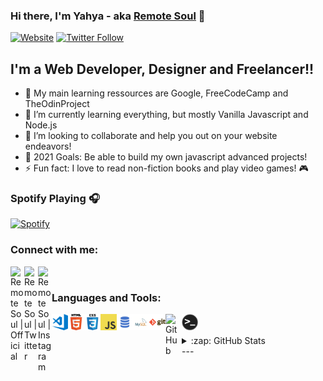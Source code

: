 ### Hi there, I'm Yahya - aka [Remote Soul][website] 👋

[![Website](https://img.shields.io/badge/-Remote--Soul.com-blue?style=for-the-badge&logo=appveyor)](https://remotesoul-hub.github.io/OfficialWebsite/)
[![Twitter Follow](https://img.shields.io/twitter/follow/remotesoulhub?color=1DA1F2&logo=twitter&style=for-the-badge)](https://twitter.com/intent/follow?screen_name=remotesoulhub)

## I'm a Web Developer, Designer and Freelancer!!

- 🔭 My main learning ressources are Google, FreeCodeCamp and TheOdinProject 
- 🌱 I’m currently learning everything, but mostly Vanilla Javascript and Node.js 
- 👯 I’m looking to collaborate and help you out on your website endeavors! 
- 🥅 2021 Goals: Be able to build my own javascript advanced projects!
- ⚡ Fun fact: I love to read non-fiction books and play video games! 🎮

### Spotify Playing 🎧

[![Spotify](https://novatorem.remotesoul-hub.vercel.app//api/spotify)](https://open.spotify.com/user/6neryan9)


### Connect with me:

[<img align="left" alt="Remote Soul | Official" width="22px" src="https://svgshare.com/i/Tgv.svg" />][website]
[<img align="left" alt="Remote Soul | Twitter" width="22px" src="https://img.icons8.com/fluent/144/000000/twitter.svg" />][twitter]
[<img align="left" alt="Remote Soul | Instagram" width="22px" src="https://upload.wikimedia.org/wikipedia/commons/thumb/e/e7/Instagram_logo_2016.svg/1200px-Instagram_logo_2016.svg.png" />][instagram]

<br />

### Languages and Tools:

<img align="left" alt="Visual Studio Code" width="26px" src="https://raw.githubusercontent.com/github/explore/80688e429a7d4ef2fca1e82350fe8e3517d3494d/topics/visual-studio-code/visual-studio-code.png" />
<img align="left" alt="HTML5" width="26px" src="https://raw.githubusercontent.com/github/explore/80688e429a7d4ef2fca1e82350fe8e3517d3494d/topics/html/html.png" />
<img align="left" alt="CSS3" width="26px" src="https://raw.githubusercontent.com/github/explore/80688e429a7d4ef2fca1e82350fe8e3517d3494d/topics/css/css.png" />
<img align="left" alt="JavaScript" width="26px" src="https://raw.githubusercontent.com/github/explore/80688e429a7d4ef2fca1e82350fe8e3517d3494d/topics/javascript/javascript.png" />
<img align="left" alt="SQL" width="26px" src="https://raw.githubusercontent.com/github/explore/80688e429a7d4ef2fca1e82350fe8e3517d3494d/topics/sql/sql.png" />
<img align="left" alt="MySQL" width="26px" src="https://raw.githubusercontent.com/github/explore/80688e429a7d4ef2fca1e82350fe8e3517d3494d/topics/mysql/mysql.png" />
<img align="left" alt="Git" width="26px" src="https://raw.githubusercontent.com/github/explore/80688e429a7d4ef2fca1e82350fe8e3517d3494d/topics/git/git.png" />
<img align="left" alt="GitHub" width="26px" src="https://i.ibb.co/M95twsb/Pngtree-github-icon-design-vector-5262828.png" />
<img align="left" alt="Terminal" width="26px" src="https://raw.githubusercontent.com/github/explore/80688e429a7d4ef2fca1e82350fe8e3517d3494d/topics/terminal/terminal.png" />

<br />
<br />
<details>
  <summary>:zap: GitHub Stats</summary>

  <img align="left" alt="My GitHub Stats" src="https://github-readme-stats.remotesoul-hub.vercel.app/api?username=remotesoul-hub&show_icons=true&hide_border=true" />

</details>
---

[website]: https://remotesoul-hub.github.io/OfficialWebsite/
[twitter]: https://twitter.com/NeryanW
[instagram]: https://instagram.com/remotesoul_hub
